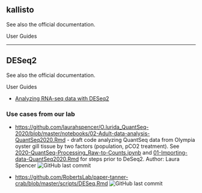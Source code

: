
## kallisto
See also the official documentation.

User Guides






---

## DESeq2

See also the official documentation.

User Guides
- [Analyzing RNA-seq data with DESeq2](http://bioconductor.org/packages/release/bioc/vignettes/DESeq2/inst/doc/DESeq2.html)


### Use cases from our lab
- <https://github.com/laurahspencer/O.lurida_QuantSeq-2020/blob/master/notebooks/02-Adult-data-analysis-QuantSeq2020.Rmd> - draft code analyzing QuantSeq data from Olympia oyster gill tissue by two factors (population, pCO2 treatment). See [2020-QuantSeq-Processing_Raw-to-Counts.ipynb](https://github.com/laurahspencer/O.lurida_QuantSeq-2020/blob/master/notebooks/2020-QuantSeq-Processing_Raw-to-Counts.ipynb) and [01-Importing-data-QuantSeq2020.Rmd](0https://github.com/laurahspencer/O.lurida_QuantSeq-2020/blob/master/notebooks/01-Importing-data-QuantSeq2020.Rmd) for steps prior to DeSeq2. Author: Laura Spencer  ![GitHub last commit](https://img.shields.io/github/last-commit/laurahspencer/O.lurida_QuantSeq-2020)

- <https://github.com/RobertsLab/paper-tanner-crab/blob/master/scripts/DESeq.Rmd> ![GitHub last commit](https://img.shields.io/github/last-commit/RobertsLab/paper-tanner-crab)
